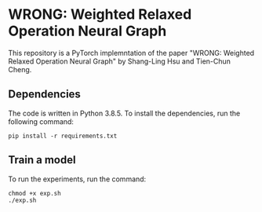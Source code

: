 # WRONG: Weighted Relaxed Operation Neural Graph

This repository is a PyTorch implemntation of the paper "WRONG: Weighted Relaxed Operation Neural Graph" by Shang-Ling Hsu and Tien-Chun Cheng. 


## Dependencies
The code is written in Python 3.8.5. To install the dependencies, run the following command:
```
pip install -r requirements.txt
```

## Train a model
To run the experiments, run the command:
```
chmod +x exp.sh
./exp.sh
```
